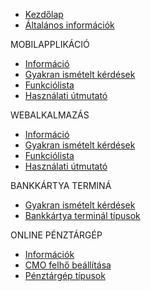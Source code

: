 * [Kezdőlap](/)
* [Általános információk](informaciok.md)

<span class="sidebar-nav-text">MOBILAPPLIKÁCIÓ</span>
* [Információ](mobilapplikacio/mobilapp-informaciok.md)
* [Gyakran ismételt kérdések](mobilapplikacio/mobilapp-gyik.md)
* [Funkciólista](mobilapplikacio/mobilapp-funkciolista.md)
* [Használati útmutató](mobilapplikacio/mobilapp-hasznalati-utmutato.md)

<span class="sidebar-nav-text">WEBALKALMAZÁS</span>
* [Információ](webalkalmazas/webapp-informaciok.md)
* [Gyakran ismételt kérdések](webalkalmazas/webapp-gyik.md)
* [Funkciólista](webalkalmazas/webapp-funkciolista.md)
* [Használati útmutató](webalkalmazas/webapp-hasznalati-utmutato.md)

<span class="sidebar-nav-text">BANKKÁRTYA TERMINÁ</span>
* [Gyakran ismételt kérdések](bankkartya-terminal/bankkartya-terminal-gyik.md)
* [Bankkártya terminál típusok](bankkartya-terminal/bankkartya-terminal-tipusok.md) 

<span class="sidebar-nav-text">ONLINE PÉNZTÁRGÉP</span>
* [Információk](online-penztargep/penztargep-informaciok.md)
* [CMO felhő beállítása](online-penztargep/penztargep-cmo-felho.md)
* [Pénztárgép típusok](online-penztargep/penztargep-tipusok.md)
